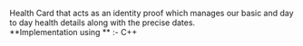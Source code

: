 Health Card that acts as an identity proof which manages our basic and day to day health details along with the precise dates.  
**Implementation using ** :- C++
